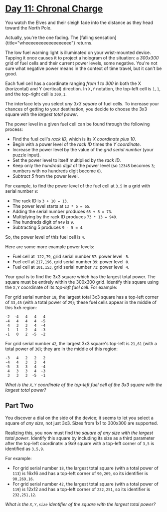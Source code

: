 # [Day 11: Chronal Charge](https://adventofcode.com/2018/day/11)

You watch the Elves and their sleigh fade into the distance as they head toward
the North Pole.

Actually, you\'re the one fading. The [falling
sensation]{title="wheeeeeeeeeeeeeeeeee"} returns.

The low fuel warning light is illuminated on your wrist-mounted device.
Tapping it once causes it to project a hologram of the situation: a *300x300*
grid of fuel cells and their current power levels, some negative. You\'re not
sure what negative power means in the context of time travel, but it can\'t be
good.

Each fuel cell has a coordinate ranging *from 1 to 300* in both the X
(horizontal) and Y (vertical) direction. In `X,Y` notation, the top-left cell
is `1,1`, and the top-right cell is `300,1`.

The interface lets you select *any 3x3 square* of fuel cells. To increase your
chances of getting to your destination, you decide to choose the 3x3 square
with the *largest total power*.

The power level in a given fuel cell can be found through the following
process:

-   Find the fuel cell\'s *rack ID*, which is its *X coordinate plus
    10*.
-   Begin with a power level of the *rack ID* times the *Y coordinate*.
-   Increase the power level by the value of the *grid serial number*
    (your puzzle input).
-   Set the power level to itself multiplied by the *rack ID*.
-   Keep only the *hundreds digit* of the power level (so `12345`
    becomes `3`; numbers with no hundreds digit become `0`).
-   *Subtract 5* from the power level.

For example, to find the power level of the fuel cell at `3,5` in a grid with
serial number `8`:

-   The rack ID is `3 + 10 = 13`.
-   The power level starts at `13 * 5 = 65`.
-   Adding the serial number produces `65 + 8 = 73`.
-   Multiplying by the rack ID produces `73 * 13 = 949`.
-   The hundreds digit of `949` is `9`.
-   Subtracting 5 produces `9 - 5 = 4`.

So, the power level of this fuel cell is `4`.

Here are some more example power levels:

-   Fuel cell at  `122,79`, grid serial number `57`: power level `-5`.
-   Fuel cell at `217,196`, grid serial number `39`: power level  `0`.
-   Fuel cell at `101,153`, grid serial number `71`: power level  `4`.

Your goal is to find the 3x3 square which has the largest total power.  The
square must be entirely within the 300x300 grid. Identify this square using the
`X,Y` coordinate of its *top-left fuel cell*. For example:

For grid serial number `18`, the largest total 3x3 square has a top-left corner
of `33,45` (with a total power of `29`); these fuel cells appear in the middle
of this 5x5 region:

    -2  -4   4   4   4
    -4   4   4   4  -5
     4   3   3   4  -4
     1   1   2   4  -3
    -1   0   2  -5  -2

For grid serial number `42`, the largest 3x3 square\'s top-left is `21,61`
(with a total power of `30`); they are in the middle of this region:

    -3   4   2   2   2
    -4   4   3   3   4
    -5   3   3   4  -4
     4   3   3   4  -3
     3   3   3  -5  -1

*What is the `X,Y` coordinate of the top-left fuel cell of the 3x3 square with
the largest total power?*

## Part Two

You discover a dial on the side of the device; it seems to let you select a
square of *any size*, not just 3x3. Sizes from 1x1 to 300x300 are supported.

Realizing this, you now must find the *square of any size with the largest
total power*. Identify this square by including its size as a third parameter
after the top-left coordinate: a 9x9 square with a top-left corner of `3,5` is
identified as `3,5,9`.

For example:

-   For grid serial number `18`, the largest total square (with a total
    power of `113`) is 16x16 and has a top-left corner of `90,269`, so
    its identifier is `90,269,16`.
-   For grid serial number `42`, the largest total square (with a total
    power of `119`) is 12x12 and has a top-left corner of `232,251`, so
    its identifier is `232,251,12`.

*What is the `X,Y,size` identifier of the square with the largest total power?*
